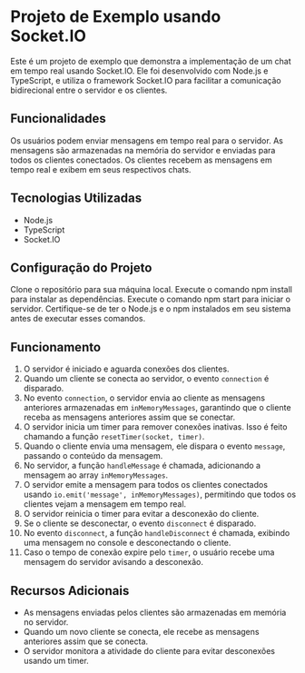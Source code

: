 # Projeto de Exemplo usando Socket.IO
Este é um projeto de exemplo que demonstra a implementação de um chat em tempo real usando Socket.IO. Ele foi desenvolvido com Node.js e TypeScript, e utiliza o framework Socket.IO para facilitar a comunicação bidirecional entre o servidor e os clientes.

## Funcionalidades
Os usuários podem enviar mensagens em tempo real para o servidor.
As mensagens são armazenadas na memória do servidor e enviadas para todos os clientes conectados.
Os clientes recebem as mensagens em tempo real e exibem em seus respectivos chats.
## Tecnologias Utilizadas
- Node.js
- TypeScript
- Socket.IO
## Configuração do Projeto
Clone o repositório para sua máquina local.
Execute o comando npm install para instalar as dependências.
Execute o comando npm start para iniciar o servidor.
Certifique-se de ter o Node.js e o npm instalados em seu sistema antes de executar esses comandos.


## Funcionamento

1. O servidor é iniciado e aguarda conexões dos clientes.
2. Quando um cliente se conecta ao servidor, o evento `connection` é disparado.
3. No evento `connection`, o servidor envia ao cliente as mensagens anteriores armazenadas em `inMemoryMessages`, garantindo que o cliente receba as mensagens anteriores assim que se conectar.
4. O servidor inicia um timer para remover conexões inativas. Isso é feito chamando a função `resetTimer(socket, timer)`.
5. Quando o cliente envia uma mensagem, ele dispara o evento `message`, passando o conteúdo da mensagem.
6. No servidor, a função `handleMessage` é chamada, adicionando a mensagem ao array `inMemoryMessages`.
7. O servidor emite a mensagem para todos os clientes conectados usando `io.emit('message', inMemoryMessages)`, permitindo que todos os clientes vejam a mensagem em tempo real.
8. O servidor reinicia o timer para evitar a desconexão do cliente.
9. Se o cliente se desconectar, o evento `disconnect` é disparado.
10. No evento `disconnect`, a função `handleDisconnect` é chamada, exibindo uma mensagem no console e desconectando o cliente.
11. Caso o tempo de conexão expire pelo `timer`, o usuário recebe uma mensagem do servidor avisando a desconexão.

## Recursos Adicionais

- As mensagens enviadas pelos clientes são armazenadas em memória no servidor.
- Quando um novo cliente se conecta, ele recebe as mensagens anteriores assim que se conecta.
- O servidor monitora a atividade do cliente para evitar desconexões usando um timer.

